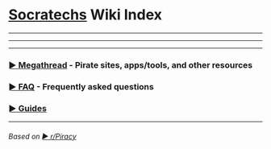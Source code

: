 # [Socratechs](https://www.facebook.com/groups/socratechs/) Wiki Index---------### [► Megathread](https://github.com/dexter21767/socratechs/blob/gh-pages/megathread.md) - Pirate sites, apps/tools, and other resources### [► FAQ](https://github.com/dexter21767/socratechs/blob/gh-pages/faq.md) - Frequently asked questions### [► Guides](https://github.com/dexter21767/socratechs/blob/gh-pages/guides.md)---###### Based on [► r/Piracy](https://www.reddit.com/r/Piracy/wiki)
